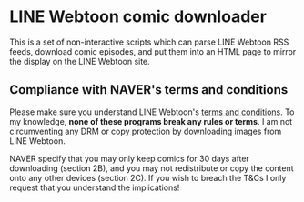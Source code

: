 LINE Webtoon comic downloader
=============================

This is a set of non-interactive scripts which can parse LINE Webtoon RSS feeds,
download comic episodes, and put them into an HTML page to mirror the display on
the LINE Webtoon site.


Compliance with NAVER's terms and conditions
--------------------------------------------

[webtoon-toc]: http://www.webtoons.com/en/terms

Please make sure you understand LINE Webtoon's [terms and
conditions][webtoon-toc]. To my knowledge, **none of these programs break any
rules or terms**. I am not circumventing any DRM or copy protection by
downloading images from LINE Webtoon.

NAVER specify that you may only keep comics for 30 days after downloading
(section 2B), and you may not redistribute or copy the content onto any other
devices (section 2C). If you wish to breach the T&Cs I only request that you
understand the implications!
